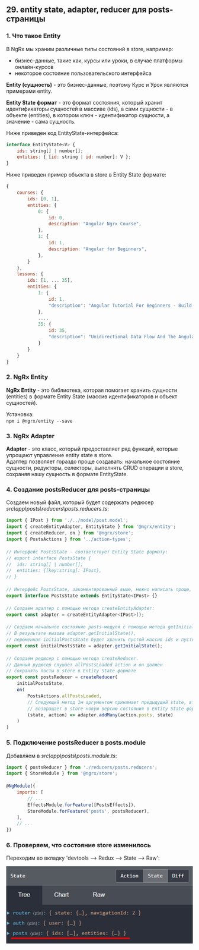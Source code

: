 ## 29. entity state, adapter, reducer для posts-страницы

### 1. Что такое Entity

В NgRx мы храним различные типы состояний в store, например:
- бизнес-данные, такие как, курсы или уроки, в случае платформы онлайн-курсов
- некоторое состояние пользовательского интерфейса

**Entity (сущность)** - это бизнес-данные, поэтому Курс и Урок являются примерами entity.

**Entity State формат** - это формат состояния, который хранит идентификаторы сущностей в массиве (ids), а сами сущности - в объекте (entities), в котором ключ - идентификатор сущности, а значение - сама сущность.   

Ниже приведен код EntityState-интерфейса:
```js
interface EntityState<V> {
	ids: string[] | number[];
	entities: { [id: string | id: number]: V };
}
```

Ниже приведен пример объекта в store в Entity State формате:
```js
{
	courses: {
		ids: [0, 1],
		entities: {
			0: {
				id: 0,
				description: "Angular Ngrx Course",                   
			},
			1: {
				id: 1,
				description: "Angular for Beginners",                                          
			},
		}
	},
	lessons: {
		ids: [1, ... 35],
		entities: {
			1: {
				id: 1,
				"description": "Angular Tutorial For Beginners - Build Your First App - Hello World Step By Step",
			},
			....
			35: {
				id: 35,
				"description": "Unidirectional Data Flow And The Angular Development Mode",
			}
		}
	}
}
```

### 2. NgRx Entity

**NgRx Entity** - это библиотека, которая помогает хранить сущности (entities) в формате Entity State (массив идентификаторов и объект сущностей). 

Установка:    
`npm i @ngrx/entity --save`

### 3. NgRx Adapter

**Adapter** - это класс, который предоставляет ряд функций, которые упрощают управление entity state в store.   
Адаптер позволяет гораздо проще создавать: начальное состояние сущности, редукторы, селекторы, выполнять CRUD операции в store, сохраняя нашу сущность в формате EntityState.

### 4. Создание postsReducer для posts-страницы

Создаем новый файл, который будет содержать редюсер *src\app\posts\reducers\posts.reducers.ts*:
```js
import { IPost } from './../model/post.model';
import { createEntityAdapter, EntityState } from '@ngrx/entity';
import { createReducer, on } from '@ngrx/store';
import { PostsActions } from '../action-types';

// Интерфейс PostsState - соответствует Entity State формату:
// export interface PostsState {
// 	ids: string[] | number[];
// 	entities: {[key:string]: IPost},
// }

// Интерфейс PostsState, закоментированный выше, можно написать проще, используя класс EntityState:
export interface PostsState extends EntityState<IPost> {}

// Создаем адаптер с помощью метода createEntityAdapter:
export const adapter = createEntityAdapter<IPost>();

// Создаем начальное состояние posts-модуля с помощью метода getInitialState.
// В результате вызова adapter.getInitialState(),
// переменная initialPostsState будет хранить пустой массив ids и пустой объект entities
export const initialPostsState = adapter.getInitialState();

// Создаем редюсер с помощью метода createReducer.
// Данный рудюсер слушает allPostsLoaded action и он должен
// сохранять посты в store в Entity State формате
export const postsReducer = createReducer(
	initialPostsState,
	on(
		PostsActions.allPostsLoaded,
		// Следующий метод 1м аргументом принимает предыдущий state, вторым - action,
		// возвращает в store новую версию состояния в Entity State формате:
		(state, action) => adapter.addMany(action.posts, state) 
	)
)
```

### 5. Подключение postsReducer в posts.module 

Добавляем в *src\app\posts\posts.module.ts*:
```js
import { postsReducer } from './reducers/posts.reducers';
import { StoreModule } from '@ngrx/store';

@NgModule({
	imports: [
		// ...
		EffectsModule.forFeature([PostsEffects]),
		StoreModule.forFeature('posts', postsReducer),
	],
	// ...
})
```

### 6. Проверяем, что состояние store изменилось

Переходим во вкладку 'devtools --> Redux --> State --> Raw':    

![](./img/29.1.png)

